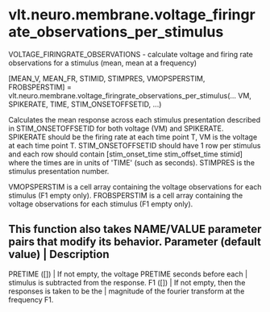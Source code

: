 # vlt.neuro.membrane.voltage_firingrate_observations_per_stimulus

  VOLTAGE_FIRINGRATE_OBSERVATIONS - calculate voltage and firing rate observations for a stimulus (mean, mean at a frequency)
 
  [MEAN_V, MEAN_FR, STIMID, STIMPRES, VMOPSPERSTIM, FROBSPERSTIM] = vlt.neuro.membrane.voltage_firingrate_observations_per_stimulus(...
         VM, SPIKERATE, TIME, STIM_ONSETOFFSETID, ...)
 
  Calculates the mean response across each stimulus presentation described in STIM_ONSETOFFSETID for both voltage (VM)
  and SPIKERATE. SPIKERATE should be the firing rate at each time point T, VM is the voltage at each time point T.
  STIM_ONSETOFFSETID should have 1 row per stimulus and each row should contain [stim_onset_time stim_offset_time stimid]
  where the times are in units of 'TIME' (such as seconds). STIMPRES is the stimulus presentation number.
 
  VMOPSPERSTIM is a cell array containing the voltage observations for each stimulus (F1 empty only).
  FROBSPERSTIM is a cell array containing the voltage observations for each stimulus (F1 empty only).
 
  This function also takes NAME/VALUE parameter pairs that modify its behavior.
  Parameter (default value)        | Description
  -----------------------------------------------------------------------------
  PRETIME ([])                     | If not empty, the voltage PRETIME seconds before each
                                   |    stimulus is subtracted from the response. 
  F1 ([])                          | If not empty, then the responses is taken to be the
                                   |    magnitude of the fourier transform at the frequency F1.
